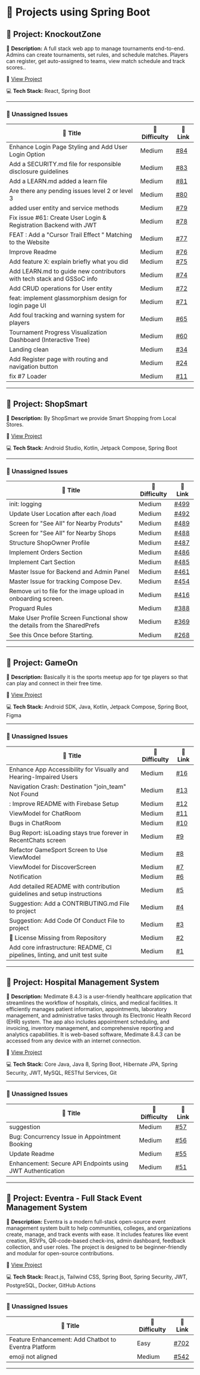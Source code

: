 # 🚀 Projects using Spring Boot

## 📌 Project: KnockoutZone

📝 **Description:** A full stack web app to manage tournaments end-to-end. Admins can create tournaments, set rules, and schedule matches. Players can register, get auto-assigned to teams, view match schedule and track scores..

🔗 [View Project](https://github.com/Ayush0316/KnockoutZone)

💻 **Tech Stack:** React, Spring Boot

---

### 🐛 Unassigned Issues

| 🔖 Title | 🎯 Difficulty | 🔗 Link |
|----------|----------------|---------|
| Enhance Login Page Styling and Add User Login Option | Medium | [#84](https://github.com/Ayush0316/KnockoutZone/issues/84) |
| Add a SECURITY.md file for responsible disclosure guidelines | Medium | [#83](https://github.com/Ayush0316/KnockoutZone/issues/83) |
| Add a LEARN.md added a learn file | Medium | [#81](https://github.com/Ayush0316/KnockoutZone/pull/81) |
| Are there any pending issues level  2 or level 3 | Medium | [#80](https://github.com/Ayush0316/KnockoutZone/issues/80) |
| added user entity and service methods | Medium | [#79](https://github.com/Ayush0316/KnockoutZone/pull/79) |
| Fix issue #61: Create User Login & Registration Backend with JWT | Medium | [#78](https://github.com/Ayush0316/KnockoutZone/pull/78) |
| FEAT : Add a "Cursor Trail Effect " Matching to the Website | Medium | [#77](https://github.com/Ayush0316/KnockoutZone/issues/77) |
| Improve Readme | Medium | [#76](https://github.com/Ayush0316/KnockoutZone/issues/76) |
| Add feature X: explain briefly what you did | Medium | [#75](https://github.com/Ayush0316/KnockoutZone/pull/75) |
| Add LEARN.md to guide new contributors with tech stack and GSSoC info | Medium | [#74](https://github.com/Ayush0316/KnockoutZone/pull/74) |
| Add CRUD operations for User entity | Medium | [#72](https://github.com/Ayush0316/KnockoutZone/pull/72) |
| feat: implement glassmorphism design for login page UI | Medium | [#71](https://github.com/Ayush0316/KnockoutZone/pull/71) |
| Add foul tracking and warning system for players | Medium | [#65](https://github.com/Ayush0316/KnockoutZone/issues/65) |
| Tournament Progress Visualization Dashboard (Interactive Tree) | Medium | [#60](https://github.com/Ayush0316/KnockoutZone/issues/60) |
| Landing clean | Medium | [#34](https://github.com/Ayush0316/KnockoutZone/pull/34) |
| Add Register page with routing and navigation button | Medium | [#24](https://github.com/Ayush0316/KnockoutZone/pull/24) |
| fix #7 Loader | Medium | [#11](https://github.com/Ayush0316/KnockoutZone/pull/11) |

---

## 📌 Project: ShopSmart

📝 **Description:** By ShopSmart we provide Smart Shopping from Local Stores.

🔗 [View Project](https://github.com/yuvrajsinghgmx/ShopSmart)

💻 **Tech Stack:** Android Studio, Kotlin, Jetpack Compose, Spring Boot

---

### 🐛 Unassigned Issues

| 🔖 Title | 🎯 Difficulty | 🔗 Link |
|----------|----------------|---------|
| init: logging | Medium | [#499](https://github.com/yuvrajsinghgmx/ShopSmart/pull/499) |
| Update User Location after each /load | Medium | [#492](https://github.com/yuvrajsinghgmx/ShopSmart/issues/492) |
| Screen for "See All" for Nearby Produts" | Medium | [#489](https://github.com/yuvrajsinghgmx/ShopSmart/issues/489) |
| Screen for "See All" for Nearby Shops | Medium | [#488](https://github.com/yuvrajsinghgmx/ShopSmart/issues/488) |
| Structure ShopOwner Profile | Medium | [#487](https://github.com/yuvrajsinghgmx/ShopSmart/issues/487) |
| Implement Orders Section | Medium | [#486](https://github.com/yuvrajsinghgmx/ShopSmart/issues/486) |
| Implement Cart Section | Medium | [#485](https://github.com/yuvrajsinghgmx/ShopSmart/issues/485) |
| Master Issue for Backend  and Admin Panel | Medium | [#461](https://github.com/yuvrajsinghgmx/ShopSmart/issues/461) |
| Master Issue for tracking Compose Dev. | Medium | [#454](https://github.com/yuvrajsinghgmx/ShopSmart/issues/454) |
| Remove uri to file  for the image upload in onboarding screen. | Medium | [#416](https://github.com/yuvrajsinghgmx/ShopSmart/issues/416) |
| Proguard Rules | Medium | [#388](https://github.com/yuvrajsinghgmx/ShopSmart/issues/388) |
| Make User Profile Screen Functional show the details from the SharedPrefs | Medium | [#369](https://github.com/yuvrajsinghgmx/ShopSmart/issues/369) |
| See this Once before Starting. | Medium | [#268](https://github.com/yuvrajsinghgmx/ShopSmart/issues/268) |

---

## 📌 Project: GameOn

📝 **Description:** Basically it is the sports meetup app for tge players so that can play and connect in their free time.

🔗 [View Project](https://github.com/AnshulPanwarr/g1new)

💻 **Tech Stack:** Android SDK, Java, Kotlin, Jetpack Compose, Spring Boot, Figma

---

### 🐛 Unassigned Issues

| 🔖 Title | 🎯 Difficulty | 🔗 Link |
|----------|----------------|---------|
| Enhance App Accessibility for Visually and Hearing-Impaired Users | Medium | [#16](https://github.com/AnshulPanwarr/g1new/issues/16) |
| Navigation Crash: Destination "join_team" Not Found | Medium | [#13](https://github.com/AnshulPanwarr/g1new/issues/13) |
| : Improve README with Firebase Setup | Medium | [#12](https://github.com/AnshulPanwarr/g1new/issues/12) |
| ViewModel for ChatRoom | Medium | [#11](https://github.com/AnshulPanwarr/g1new/issues/11) |
| Bugs in ChatRoom | Medium | [#10](https://github.com/AnshulPanwarr/g1new/issues/10) |
| Bug Report: isLoading stays true forever in RecentChats screen | Medium | [#9](https://github.com/AnshulPanwarr/g1new/issues/9) |
| Refactor GameSport Screen to Use ViewModel | Medium | [#8](https://github.com/AnshulPanwarr/g1new/issues/8) |
| ViewModel for DiscoverScreen | Medium | [#7](https://github.com/AnshulPanwarr/g1new/issues/7) |
| Notification | Medium | [#6](https://github.com/AnshulPanwarr/g1new/issues/6) |
| Add detailed README with contribution guidelines and setup instructions | Medium | [#5](https://github.com/AnshulPanwarr/g1new/pull/5) |
| Suggestion: Add a CONTRIBUTING.md File to project | Medium | [#4](https://github.com/AnshulPanwarr/g1new/issues/4) |
| Suggestion: Add Code Of Conduct File to project | Medium | [#3](https://github.com/AnshulPanwarr/g1new/issues/3) |
| 🚫 License Missing from Repository | Medium | [#2](https://github.com/AnshulPanwarr/g1new/issues/2) |
| Add core infrastructure: README, CI pipelines, linting, and unit test suite | Medium | [#1](https://github.com/AnshulPanwarr/g1new/issues/1) |

---

## 📌 Project: Hospital Management System

📝 **Description:** Medimate 8.4.3 is a user-friendly healthcare application that streamlines the workflow of hospitals, clinics, and medical facilities. It efficiently manages patient information, appointments, laboratory management, and administrative tasks through its Electronic Health Record (EHR) system. The app also includes appointment scheduling, and invoicing, inventory management, and comprehensive reporting and analytics capabilities. It is web-based software, Medimate 8.4.3 can be accessed from any device with an internet connection.

🔗 [View Project](https://github.com/aashut0xhkr/HMS_PRJCT.git)

💻 **Tech Stack:** Core Java, Java 8, Spring Boot, Hibernate JPA, Spring Security, JWT, MySQL, RESTful Services, Git

---

### 🐛 Unassigned Issues

| 🔖 Title | 🎯 Difficulty | 🔗 Link |
|----------|----------------|---------|
| suggestion | Medium | [#57](https://github.com/aashut0xhkr/MediMate-Your-Digital-Hospital-Management-System/issues/57) |
| Bug: Concurrency Issue in Appointment Booking | Medium | [#56](https://github.com/aashut0xhkr/MediMate-Your-Digital-Hospital-Management-System/issues/56) |
| Update Readme | Medium | [#55](https://github.com/aashut0xhkr/MediMate-Your-Digital-Hospital-Management-System/issues/55) |
| Enhancement: Secure API Endpoints using JWT Authentication | Medium | [#51](https://github.com/aashut0xhkr/MediMate-Your-Digital-Hospital-Management-System/issues/51) |

---

## 📌 Project: Eventra - Full Stack Event Management System

📝 **Description:** Eventra is a modern full-stack open-source event management system built to help communities, colleges, and organizations create, manage, and track events with ease. It includes features like event creation, RSVPs, QR-code-based check-ins, admin dashboard, feedback collection, and user roles. The project is designed to be beginner-friendly and modular for open-source contributions.

🔗 [View Project](https://github.com/SandeepVashishtha/Eventra)

💻 **Tech Stack:** React.js, Tailwind CSS, Spring Boot, Spring Security, JWT, PostgreSQL, Docker, GitHub Actions

---

### 🐛 Unassigned Issues

| 🔖 Title | 🎯 Difficulty | 🔗 Link |
|----------|----------------|---------|
| Feature Enhancement: Add Chatbot to Eventra Platform | Easy | [#702](https://github.com/SandeepVashishtha/Eventra/issues/702) |
| emoji not aligned | Medium | [#542](https://github.com/SandeepVashishtha/Eventra/issues/542) |

---

